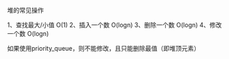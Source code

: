堆的常见操作

1、查找最大/小值 O(1)
2、插入一个数 O(logn)
3、删除一个数 O(logn)
4、修改一个数 O(logn)

如果使用priority_queue，则不能修改，且只能删除最值（即堆顶元素）
